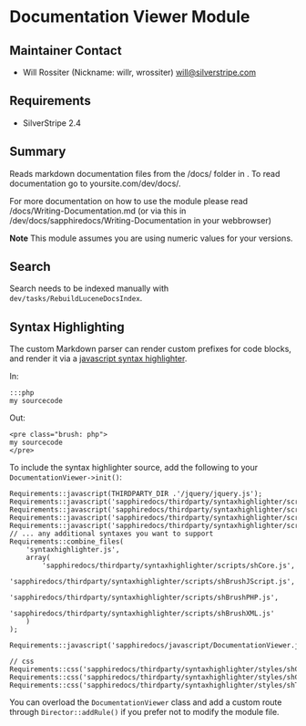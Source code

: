 # Documentation Viewer Module

## Maintainer Contact

* Will Rossiter (Nickname: willr, wrossiter) 
 <will@silverstripe.com>

## Requirements

* SilverStripe 2.4

## Summary

Reads markdown documentation files from the /docs/ folder in . To read documentation go to yoursite.com/dev/docs/.

For more documentation on how to use the module please read /docs/Writing-Documentation.md 
(or via this in /dev/docs/sapphiredocs/Writing-Documentation in your webbrowser)

**Note** This module assumes you are using numeric values for your versions.

## Search ##

Search needs to be indexed manually with `dev/tasks/RebuildLuceneDocsIndex`.

## Syntax Highlighting ##

The custom Markdown parser can render custom prefixes for code blocks,
and render it via a [javascript syntax highlighter](http://alexgorbatchev.com/SyntaxHighlighter).

In:

	:::php
	my sourcecode
	
Out:

	<pre class="brush: php">
	my sourcecode
	</pre>
	
To include the syntax highlighter source, add the following to your `DocumentationViewer->init()`:

	Requirements::javascript(THIRDPARTY_DIR .'/jquery/jquery.js');
	Requirements::javascript('sapphiredocs/thirdparty/syntaxhighlighter/scripts/shCore.js');
	Requirements::javascript('sapphiredocs/thirdparty/syntaxhighlighter/scripts/shBrushJScript.js');
	Requirements::javascript('sapphiredocs/thirdparty/syntaxhighlighter/scripts/shBrushPHP.js');
	Requirements::javascript('sapphiredocs/thirdparty/syntaxhighlighter/scripts/shBrushXML.js');
	// ... any additional syntaxes you want to support
	Requirements::combine_files(
		'syntaxhighlighter.js',
		array(
			'sapphiredocs/thirdparty/syntaxhighlighter/scripts/shCore.js',
			'sapphiredocs/thirdparty/syntaxhighlighter/scripts/shBrushJScript.js',
			'sapphiredocs/thirdparty/syntaxhighlighter/scripts/shBrushPHP.js',
			'sapphiredocs/thirdparty/syntaxhighlighter/scripts/shBrushXML.js'
		)
	);
	
	Requirements::javascript('sapphiredocs/javascript/DocumentationViewer.js');

	// css
	Requirements::css('sapphiredocs/thirdparty/syntaxhighlighter/styles/shCore.css');
	Requirements::css('sapphiredocs/thirdparty/syntaxhighlighter/styles/shCoreDefault.css');
	Requirements::css('sapphiredocs/thirdparty/syntaxhighlighter/styles/shThemeRDark.css');
	
You can overload the `DocumentationViewer` class and add a custom route through `Director::addRule()`
if you prefer not to modify the module file.

